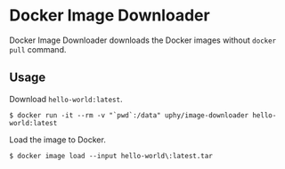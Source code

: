 # Docker Image Downloader

Docker Image Downloader downloads the Docker images without `docker pull` command.

## Usage

Download `hello-world:latest`.

```
$ docker run -it --rm -v "`pwd`:/data" uphy/image-downloader hello-world:latest
```

Load the image to Docker.

```
$ docker image load --input hello-world\:latest.tar
```
